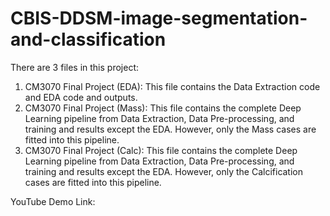 # CBIS-DDSM-image-segmentation-and-classification
There are 3 files in this project: 
1.	CM3070 Final Project (EDA): This file contains the Data Extraction code and EDA code and outputs. 
2.	CM3070 Final Project (Mass): This file contains the complete Deep Learning pipeline from Data Extraction, Data Pre-processing, and training and results except the EDA. However, only the Mass cases are fitted into this pipeline.
3.	CM3070 Final Project (Calc): This file contains the complete Deep Learning pipeline from Data Extraction, Data Pre-processing, and training and results except the EDA. However, only the Calcification cases are fitted into this pipeline.

YouTube Demo Link: 
